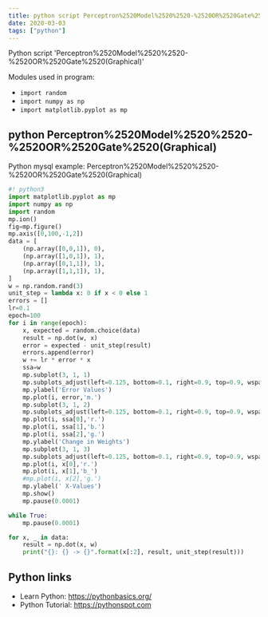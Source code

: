 ```yaml
---
title: python script Perceptron%2520Model%2520%2520-%2520OR%2520Gate%2520(Graphical) (snippet)
date: 2020-03-03
tags: ["python"]
---
```

Python script 'Perceptron%2520Model%2520%2520-%2520OR%2520Gate%2520(Graphical)'


Modules used in program: 
* `import random`
* `import numpy as np`
* `import matplotlib.pyplot as mp`

## python Perceptron%2520Model%2520%2520-%2520OR%2520Gate%2520(Graphical)

Python mysql example: Perceptron%2520Model%2520%2520-%2520OR%2520Gate%2520(Graphical)

```python
#! python3
import matplotlib.pyplot as mp
import numpy as np
import random
mp.ion()
fig=mp.figure()
mp.axis([0,100,-1,2])
data = [
    (np.array([0,0,1]), 0),
    (np.array([1,0,1]), 1),
    (np.array([0,1,1]), 1),
    (np.array([1,1,1]), 1),
]
w = np.random.rand(3)
unit_step = lambda x: 0 if x < 0 else 1
errors = []
lr=0.1
epoch=100
for i in range(epoch):
    x, expected = random.choice(data)
    result = np.dot(w, x)
    error = expected - unit_step(result)
    errors.append(error)
    w += lr * error * x
    ssa=w
    mp.subplot(3, 1, 1)
    mp.subplots_adjust(left=0.125, bottom=0.1, right=0.9, top=0.9, wspace=0.2, hspace=0.3)
    mp.ylabel('Error Values')
    mp.plot(i, error,'m.')
    mp.subplot(3, 1, 2)
    mp.subplots_adjust(left=0.125, bottom=0.1, right=0.9, top=0.9, wspace=0.2, hspace=0.3)
    mp.plot(i, ssa[0],'r.')
    mp.plot(i, ssa[1],'b.')
    mp.plot(i, ssa[2],'g.')
    mp.ylabel('Change in Weights')
    mp.subplot(3, 1, 3)
    mp.subplots_adjust(left=0.125, bottom=0.1, right=0.9, top=0.9, wspace=0.2, hspace=0.3)
    mp.plot(i, x[0],'r.')
    mp.plot(i, x[1],'b_')
    #mp.plot(i, x[2],'g.')
    mp.ylabel(' X-Values')
    mp.show()
    mp.pause(0.0001)

while True:
    mp.pause(0.0001)

for x, _ in data:
    result = np.dot(x, w)
    print("{}: {} -> {}".format(x[:2], result, unit_step(result)))

```

## Python links

- Learn Python: https://pythonbasics.org/
- Python Tutorial: https://pythonspot.com
